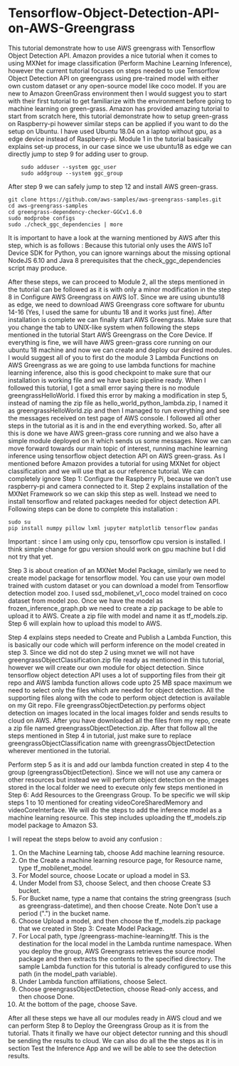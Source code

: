 # Tensorflow-Object-Detection-API-on-AWS-Greengrass

This tutorial demonstrate how to use AWS greengrass with Tensorflow Object Detection API. Amazon provides a nice tutorial when it comes to using MXNet for image classification (Perform Machine Learning Inference), however the current tutorial focuses on steps needed to use Tensorflow Object Detection API on greengrass using pre-trained model with either own custom dataset or any open-source model like coco model.
If you are new to Amazon GreenGrass environment then I would suggest you to start with their first tutorial to get familiarize with the environment before going to machine learning on green-grass. Amazon has provided amazing tutorial to start from scratch here, this tutorial demonstrate how to setup green-grass on Raspberry-pi however similar steps can be applied if you want to do the setup on Ubuntu. I have used Ubuntu 18.04 on a laptop without gpu, as a edge device instead of Raspberry-pi.
Module 1 in the tutorial basically explains set-up process, in our case since we use ubuntu18 as edge we can directly jump to step 9 for adding user to group.

    	sudo adduser --system ggc_user
    	sudo addgroup --system ggc_group

After step 9 we can safely jump to step  12 and install AWS green-grass.

	git clone https://github.com/aws-samples/aws-greengrass-samples.git
	cd aws-greengrass-samples
	cd greengrass-dependency-checker-GGCv1.6.0
	sudo modprobe configs
	sudo ./check_ggc_dependencies | more

It is important to have a look at the warning mentioned by AWS after this step, which is as follows :
Because this tutorial only uses the AWS IoT Device SDK for Python, you can ignore warnings about the missing optional NodeJS 6.10 and Java 8 prerequisites that the check_ggc_dependencies script may produce.

After these steps, we can proceed to Module 2, all the steps mentioned in the tutorial can be followed as it is with only a minor modification in the step 8 in Configure AWS Greengrass on AWS IoT. Since we are using ubuntu18 as edge, we need to download AWS Greengrass core software for ubuntu 14-16 (Yes, I used the same for ubuntu 18 and it works just fine). After installation is complete we can finally start AWS Greengrass. Make sure that you change the tab to UNIX-like system when following the steps mentioned in the tutorial Start AWS Greengrass on the Core Device. If everything is fine, we will have AWS green-grass core running on our ubuntu 18 machine and now we can create and deploy our desired modules.
    I would suggest all of you to first do the module 3 Lambda Functions on AWS Greengrass as we are going to use lambda functions for machine learning inference, also this is good checkpoint to make sure that our installation is working file and we have basic pipeline ready. When I followed this tutorial, I got a small error saying there is no module greengrassHelloWorld. I fixed this error by making a modification in step 5, instead of naming the zip file as hello_world_python_lambda.zip, I named it as greengrassHelloWorld.zip and then I managed to run everything and see the messages received on test page of AWS console. I followed all other steps in the tutorial as it is and in the end everything  worked.
    So, after all this is done we have AWS green-grass core running and we also have a simple module deployed on it which sends us some messages. Now we can move forward towards our main topic of interest, running machine learning inference using tensorflow object detection API on AWS green-grass. As I mentioned before Amazon provides a tutorial for using MXNet for object classification and we will use that as our reference tutorial.
    We can completely ignore Step 1: Configure the Raspberry Pi, because we don’t use raspberry-pi and camera connected to it. Step 2 explains installation of the MXNet Framework so we can skip this step as well. Instead we need to install tensorflow and related packages needed for object detection API. Following steps can be done to complete this installation :

	sudo su
	pip install numpy pillow lxml jupyter matplotlib tensorflow pandas

Important : since I am using only cpu, tensorflow cpu version is installed. I think simple change for gpu version should work on gpu machine but I did not try that yet.

Step 3 is about creation of an MXNet Model Package, similarly we need to create model package for tensorflow model. You can use your own model trained with custom dataset or you can download a model from Tensorflow detection model zoo. I used ssd_mobilenet_v1_coco model trained on coco dataset from model zoo. Once we have the model as frozen_inference_graph.pb we need to create a zip package to  be able to upload it to AWS. Create a zip file with model and name it as tf_models.zip. Step 6 will explain how to upload this model to AWS.

Step 4 explains steps needed to Create and Publish a Lambda Function, this is basically our code which will perform inference on the model created in step 3. Since we did not do step 2 using mxnet we will not have greengrassObjectClassification.zip file ready as mentioned in this tutorial, however we will create our own module for object detection. Since tensorflow object detection API uses a lot of supporting files from their git repo and AWS lambda function allows code upto 25 MB space maximum we need to select only the files which are needed for object detection. All the supporting files along with the code to perform object detection is available on my Git repo. File greengrassObjectDetection.py performs object detection on images located in the local images folder and sends results to cloud on AWS. After you have downloaded all the files from my repo, create a zip file named greengrassObjectDetection.zip. After that follow all the steps mentioned in Step 4 in tutorial,  just make sure to replace greengrassObjectClassification name with greengrassObjectDetection wherever mentioned in the tutorial.

Perform step 5 as it is and add our lambda function created in step 4 to the group (greengrassObjectDetection). Since we will not use any camera or other resources but instead we will perform object detection on the images stored in the local folder we need to execute only few steps mentioned in Step 6: Add Resources to the Greengrass Group. To be specific we will skip steps 1 to 10 mentioned for creating videoCoreSharedMemory and videoCoreInterface. We will do the steps to add the inference model as a machine learning resource. This step includes uploading the tf_models.zip model package to Amazon S3.

I will repeat the steps below to avoid any confusion :

1. On the Machine Learning tab, choose Add machine learning resource.
2. On the Create a machine learning resource page, for Resource name, type tf_mobilenet_model.
3. For Model source, choose Locate or upload a model in S3.
4. Under Model from S3, choose Select, and then choose Create S3 bucket.
5. For Bucket name, type a name that contains the string greengrass (such as greengrass-datetime), and then choose Create.
	Note Don't use a period (".") in the bucket name.
6. Choose Upload a model, and then choose the tf_models.zip package that we created in Step 3: Create Model Package.
7. For Local path, type /greengrass-machine-learning/tf.
This is the destination for the local model in the Lambda runtime namespace. When you deploy the group, AWS Greengrass retrieves the source model package and then extracts the contents to the specified directory. The sample Lambda function for this tutorial is already configured to use this path (in the model_path variable).
8. Under Lambda function affiliations, choose Select.
9. Choose greengrassObjectDetection, choose Read-only access, and then choose Done.
10. At the bottom of the page, choose Save.

After all these steps we have all our modules ready in AWS cloud and we can perform Step 8 to Deploy the Greengrass Group as it is from the tutorial. Thats it finally we have our object detector running and this shoudl be sending the results to cloud. We can also do all the the steps as it is in section Test the Inference App and we will be able to see the detection results.

